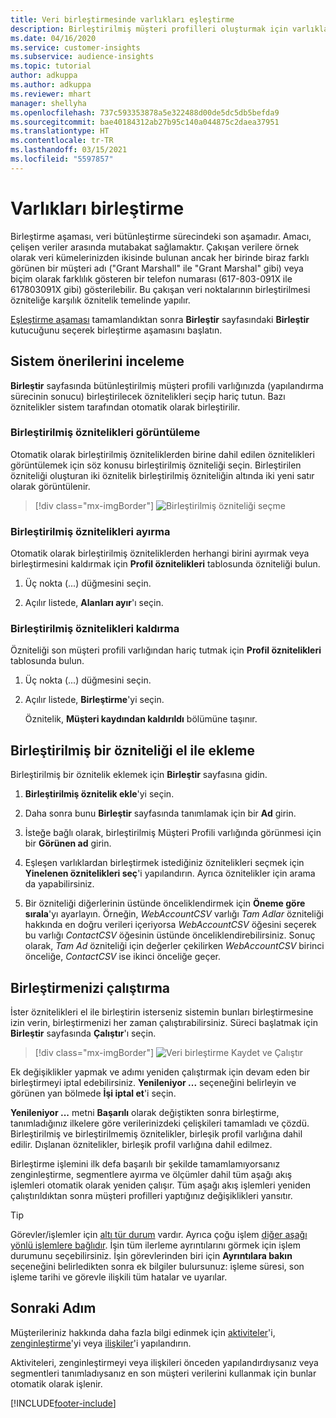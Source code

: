 ```yaml
---
title: Veri birleştirmesinde varlıkları eşleştirme
description: Birleştirilmiş müşteri profilleri oluşturmak için varlıkları eşleştirin.
ms.date: 04/16/2020
ms.service: customer-insights
ms.subservice: audience-insights
ms.topic: tutorial
author: adkuppa
ms.author: adkuppa
ms.reviewer: mhart
manager: shellyha
ms.openlocfilehash: 737c593353878a5e322488d00de5dc5db5befda9
ms.sourcegitcommit: bae40184312ab27b95c140a044875c2daea37951
ms.translationtype: HT
ms.contentlocale: tr-TR
ms.lasthandoff: 03/15/2021
ms.locfileid: "5597857"
---
```

# <a name="merge-entities"></a>Varlıkları birleştirme

Birleştirme aşaması, veri bütünleştirme sürecindeki son aşamadır. Amacı, çelişen veriler arasında mutabakat sağlamaktır. Çakışan verilere örnek olarak veri kümelerinizden ikisinde bulunan ancak her birinde biraz farklı görünen bir müşteri adı ("Grant Marshall" ile "Grant Marshal" gibi) veya biçim olarak farklılık gösteren bir telefon numarası (617-803-091X ile 617803091X gibi) gösterilebilir. Bu çakışan veri noktalarının birleştirilmesi özniteliğe karşılık öznitelik temelinde yapılır.

[Eşleştirme aşaması](match-entities.md) tamamlandıktan sonra **Birleştir** sayfasındaki **Birleştir** kutucuğunu seçerek birleştirme aşamasını başlatın.

## <a name="review-system-recommendations"></a>Sistem önerilerini inceleme

**Birleştir** sayfasında bütünleştirilmiş müşteri profili varlığınızda (yapılandırma sürecinin sonucu) birleştirilecek öznitelikleri seçip hariç tutun. Bazı öznitelikler sistem tarafından otomatik olarak birleştirilir.

### <a name="view-merged-attributes"></a>Birleştirilmiş öznitelikleri görüntüleme

Otomatik olarak birleştirilmiş özniteliklerden birine dahil edilen öznitelikleri görüntülemek için söz konusu birleştirilmiş özniteliği seçin. Birleştirilen özniteliği oluşturan iki öznitelik birleştirilmiş özniteliğin altında iki yeni satır olarak görüntülenir.

> [!div class="mx-imgBorder"]
> ![Birleştirilmiş özniteliği seçme](media/configure-data-merge-profile-attributes.png "Birleştirilmiş özniteliği seçme")

### <a name="separate-merged-attributes"></a>Birleştirilmiş öznitelikleri ayırma

Otomatik olarak birleştirilmiş özniteliklerden herhangi birini ayırmak veya birleştirmesini kaldırmak için **Profil öznitelikleri** tablosunda özniteliği bulun.

1. Üç nokta (...) düğmesini seçin.
  
2. Açılır listede, **Alanları ayır**'ı seçin.

### <a name="remove-merged-attributes"></a>Birleştirilmiş öznitelikleri kaldırma

Özniteliği son müşteri profili varlığından hariç tutmak için **Profil öznitelikleri** tablosunda bulun.

1. Üç nokta (...) düğmesini seçin.
  
2. Açılır listede, **Birleştirme**'yi seçin.

   Öznitelik, **Müşteri kaydından kaldırıldı** bölümüne taşınır.

## <a name="manually-add-a-merged-attribute"></a>Birleştirilmiş bir özniteliği el ile ekleme

Birleştirilmiş bir öznitelik eklemek için **Birleştir** sayfasına gidin.

1. **Birleştirilmiş öznitelik ekle**'yi seçin.

2. Daha sonra bunu **Birleştir** sayfasında tanımlamak için bir **Ad** girin.

3. İsteğe bağlı olarak, birleştirilmiş Müşteri Profili varlığında görünmesi için bir **Görünen ad** girin.

4. Eşleşen varlıklardan birleştirmek istediğiniz öznitelikleri seçmek için **Yinelenen öznitelikleri seç**'i yapılandırın. Ayrıca öznitelikler için arama da yapabilirsiniz.

5. Bir özniteliği diğerlerinin üstünde önceliklendirmek için **Öneme göre sırala**'yı ayarlayın. Örneğin, *WebAccountCSV* varlığı *Tam Adlar* özniteliği hakkında en doğru verileri içeriyorsa *WebAccountCSV* öğesini seçerek bu varlığı *ContactCSV* öğesinin üstünde önceliklendirebilirsiniz. Sonuç olarak, *Tam Ad* özniteliği için değerler çekilirken *WebAccountCSV* birinci önceliğe, *ContactCSV* ise ikinci önceliğe geçer.

## <a name="run-your-merge"></a>Birleştirmenizi çalıştırma

İster öznitelikleri el ile birleştirin isterseniz sistemin bunları birleştirmesine izin verin, birleştirmenizi her zaman çalıştırabilirsiniz. Süreci başlatmak için **Birleştir** sayfasında **Çalıştır**'ı seçin.

> [!div class="mx-imgBorder"]
> ![Veri birleştirme Kaydet ve Çalıştır](media/configure-data-merge-save-run.png "Veri birleştirme Kaydet ve Çalıştır")

Ek değişiklikler yapmak ve adımı yeniden çalıştırmak için devam eden bir birleştirmeyi iptal edebilirsiniz. **Yenileniyor ...** seçeneğini belirleyin ve görünen yan bölmede **İşi iptal et**'i seçin.

**Yenileniyor ...** metni **Başarılı** olarak değiştikten sonra birleştirme, tanımladığınız ilkelere göre verilerinizdeki çelişkileri tamamladı ve çözdü. Birleştirilmiş ve birleştirilmemiş öznitelikler, birleşik profil varlığına dahil edilir. Dışlanan öznitelikler, birleşik profil varlığına dahil edilmez.

Birleştirme işlemini ilk defa başarılı bir şekilde tamamlamıyorsanız zenginleştirme, segmentlere ayırma ve ölçümler dahil tüm aşağı akış işlemleri otomatik olarak yeniden çalışır. Tüm aşağı akış işlemleri yeniden çalıştırıldıktan sonra müşteri profilleri yaptığınız değişiklikleri yansıtır.

> [!TIP]
> Görevler/işlemler için [altı tür durum](system.md#status-types) vardır. Ayrıca çoğu işlem [diğer aşağı yönlü işlemlere bağlıdır](system.md#refresh-policies). İşin tüm ilerleme ayrıntılarını görmek için işlem durumunu seçebilirsiniz. İşin görevlerinden biri için **Ayrıntılara bakın** seçeneğini belirledikten sonra ek bilgiler bulursunuz: işleme süresi, son işleme tarihi ve görevle ilişkili tüm hatalar ve uyarılar.

## <a name="next-step"></a>Sonraki Adım

Müşterileriniz hakkında daha fazla bilgi edinmek için [aktiviteler](activities.md)'i, [zenginleştirme](enrichment-microsoft-graph.md)'yi veya [ilişkiler](relationships.md)'i yapılandırın.

Aktiviteleri, zenginleştirmeyi veya ilişkileri önceden yapılandırdıysanız veya segmentleri tanımladıysanız en son müşteri verilerini kullanmak için bunlar otomatik olarak işlenir.




[!INCLUDE[footer-include](../includes/footer-banner.md)]